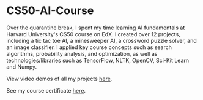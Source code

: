# CS50-AI-Course

Over the quarantine break, I spent my time learning AI fundamentals at Harvard University's CS50 course on EdX. I created over 12 projects, including a tic tac toe AI, a minesweeper AI, a crossword puzzle solver, and an image classifier. I applied key course concepts such as search algorithms, probability analysis, and optimization, as well as technologies/libraries such as TensorFlow, NLTK, OpenCV, Sci-Kit Learn and Numpy.

View video demos of all my projects [here](https://www.youtube.com/playlist?list=PLV0sgLKfLhpbRHF_FgRCUzzqq3754pPGy).

See my course certificate [here](https://www.linkedin.com/feed/update/urn:li:activity:6719752424392806400/).
